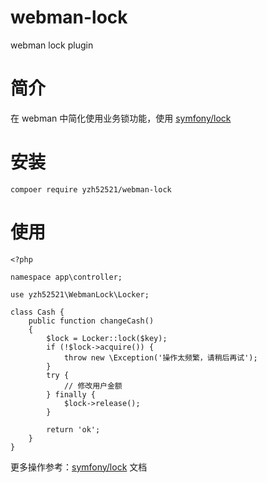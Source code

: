 # webman-lock
webman lock plugin 

# 简介
在 webman 中简化使用业务锁功能，使用 [symfony/lock](https://symfony.com/doc/current/components/lock.html)

# 安装

```
compoer require yzh52521/webman-lock
```
# 使用

```
<?php

namespace app\controller;

use yzh52521\WebmanLock\Locker;

class Cash {
    public function changeCash()
    {
        $lock = Locker::lock($key);
        if (!$lock->acquire()) {
            throw new \Exception('操作太频繁，请稍后再试');
        }
        try {
            // 修改用户金额
        } finally {
            $lock->release();
        }
        
        return 'ok';
    }
}

```

更多操作参考：[symfony/lock](https://symfony.com/doc/current/components/lock.html) 文档
